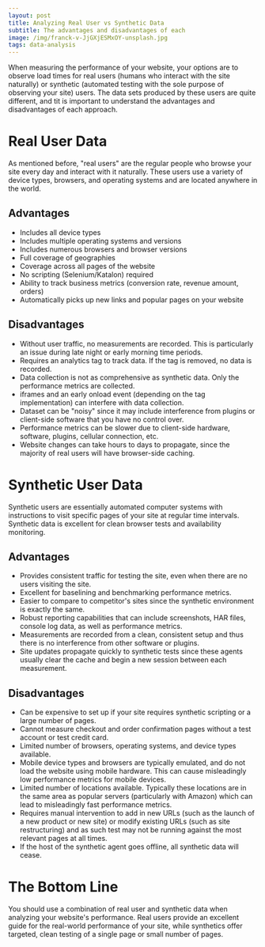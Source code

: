 ```yaml
---
layout: post
title: Analyzing Real User vs Synthetic Data
subtitle: The advantages and disadvantages of each
image: /img/franck-v-JjGXjESMxOY-unsplash.jpg
tags: data-analysis
---
```


When measuring the performance of your website, your options are to observe load times for real users (humans who interact with the site naturally) or synthetic (automated testing with the sole purpose of observing your site) users. The data sets produced by these users are quite different, and tit is important to understand the advantages and disadvantages of each approach. 

# Real User Data
As mentioned before, "real users" are the regular people who browse your site every day and interact with it naturally. These users use a variety of device types, browsers, and operating systems and are located anywhere in the world.

## Advantages
- Includes all device types 
- Includes multiple operating systems and versions
- Includes numerous browsers and browser versions 
- Full coverage of geographies 
- Coverage across all pages of the website 
- No scripting (Selenium/Katalon) required
- Ability to track business metrics (conversion rate, revenue amount, orders)
- Automatically picks up new links and popular pages on your website

## Disadvantages
- Without user traffic, no measurements are recorded. This is particularly an issue during late night or early morning time periods. 
- Requires an analytics tag to track data. If the tag is removed, no data is recorded. 
- Data collection is not as comprehensive as synthetic data. Only the performance metrics are collected. 
- iframes and an early onload event (depending on the tag implementation) can interfere with data collection. 
- Dataset can be "noisy" since it may include interference from plugins or client-side software that you have no control over. 
- Performance metrics can be slower due to client-side hardware, software, plugins, cellular connection, etc. 
- Website changes can take hours to days to propagate, since the majority of real users will have browser-side caching. 

# Synthetic User Data
Synthetic users are essentially automated computer systems with instructions to visit specific pages of your site at regular time intervals. Synthetic data is excellent for clean browser tests and availability monitoring. 

## Advantages
- Provides consistent traffic for testing the site, even when there are no users visiting the site. 
- Excellent for baselining and benchmarking performance metrics. 
- Easier to compare to competitor's sites since the synthetic environment is exactly the same. 
- Robust reporting capabilities that can include screenshots, HAR files, console log data, as well as performance metrics. 
- Measurements are recorded from a clean, consistent setup and thus there is no interference from other software or plugins. 
- Site updates propagate quickly to synthetic tests since these agents usually clear the cache and begin a new session between each measurement. 

## Disadvantages
- Can be expensive to set up if your site requires synthetic scripting or a large number of pages. 
- Cannot measure checkout and order confirmation pages without a test account or test credit card. 
- Limited number of browsers, operating systems, and device types available. 
- Mobile device types and browsers are typically emulated, and do not load the website using mobile hardware. This can cause misleadingly low performance metrics for mobile devices. 
- Limited number of locations available. Typically these locations are in the same area as popular servers (particularly with Amazon) which can lead to misleadingly fast performance metrics. 
- Requires manual intervention to add in new URLs (such as the launch of a new product or new site) or modify existing URLs (such as site restructuring) and as such test may not be running against the most relevant pages at all times. 
- If the host of the synthetic agent goes offline, all synthetic data will cease. 

# The Bottom Line
You should use a combination of real user and synthetic data when analyzing your website's performance. Real users provide an excellent guide for the real-world performance of your site, while synthetics offer targeted, clean testing of a single page or small number of pages. 
